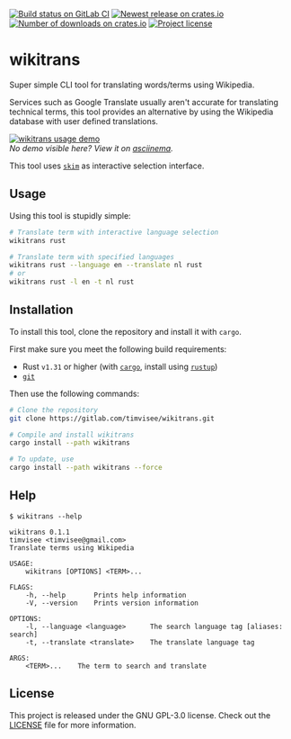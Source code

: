 [![Build status on GitLab CI][gitlab-ci-master-badge]][gitlab-ci-link]
[![Newest release on crates.io][crate-version-badge]][crate-link]
[![Number of downloads on crates.io][crate-download-badge]][crate-link]
[![Project license][crate-license-badge]](LICENSE)

[crate-link]: https://crates.io/crates/wikitrans
[crate-download-badge]: https://img.shields.io/crates/d/wikitrans.svg
[crate-version-badge]: https://img.shields.io/crates/v/wikitrans.svg
[crate-license-badge]: https://img.shields.io/crates/l/wikitrans.svg
[gitlab-ci-link]: https://gitlab.com/timvisee/wikitrans/commits/master
[gitlab-ci-master-badge]: https://gitlab.com/timvisee/wikitrans/badges/master/pipeline.svg

# wikitrans
Super simple CLI tool for translating words/terms using Wikipedia.

Services such as Google Translate usually aren't accurate for translating
technical terms, this tool provides an alternative by using the Wikipedia
database with user defined translations.

[![wikitrans usage demo][usage-demo-svg]][usage-demo-asciinema]  
_No demo visible here? View it on [asciinema][usage-demo-asciinema]._

This tool uses [`skim`][skim] as interactive selection interface.

## Usage
Using this tool is stupidly simple:
```bash
# Translate term with interactive language selection
wikitrans rust

# Translate term with specified languages
wikitrans rust --language en --translate nl rust
# or
wikitrans rust -l en -t nl rust
```

## Installation
To install this tool, clone the repository and install it with `cargo`.

First make sure you meet the following build requirements:
- Rust `v1.31` or higher (with [`cargo`][cargo], install using [`rustup`][rustup])
- [`git`][git]

Then use the following commands:
```bash
# Clone the repository
git clone https://gitlab.com/timvisee/wikitrans.git

# Compile and install wikitrans
cargo install --path wikitrans

# To update, use
cargo install --path wikitrans --force
```

## Help
```
$ wikitrans --help

wikitrans 0.1.1
timvisee <timvisee@gmail.com>
Translate terms using Wikipedia

USAGE:
    wikitrans [OPTIONS] <TERM>...

FLAGS:
    -h, --help       Prints help information
    -V, --version    Prints version information

OPTIONS:
    -l, --language <language>      The search language tag [aliases: search]
    -t, --translate <translate>    The translate language tag

ARGS:
    <TERM>...    The term to search and translate
```

## License
This project is released under the GNU GPL-3.0 license.
Check out the [LICENSE](LICENSE) file for more information. 

[cargo]: https://github.com/rust-lang/cargo
[git]: https://git-scm.com/
[rustup]: https://rustup.rs/
[skim]: https://github.com/lotabout/skim
[usage-demo-asciinema]: https://asciinema.org/a/201904
[usage-demo-svg]: https://cdn.rawgit.com/timvisee/wikitrans/57a356be/res/demo.svg
